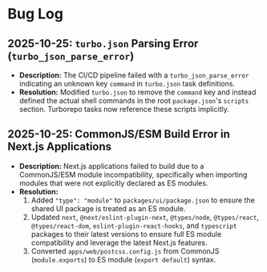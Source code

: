 # Bug Log

## 2025-10-25: `turbo.json` Parsing Error (`turbo_json_parse_error`)

- **Description:** The CI/CD pipeline failed with a `turbo_json_parse_error` indicating an unknown key `command` in `turbo.json` task definitions.
- **Resolution:** Modified `turbo.json` to remove the `command` key and instead defined the actual shell commands in the root `package.json`'s `scripts` section. Turborepo tasks now reference these scripts implicitly.

## 2025-10-25: CommonJS/ESM Build Error in Next.js Applications

- **Description:** Next.js applications failed to build due to a CommonJS/ESM module incompatibility, specifically when importing modules that were not explicitly declared as ES modules.
- **Resolution:**
  1.  Added `"type": "module"` to `packages/ui/package.json` to ensure the shared UI package is treated as an ES module.
  2.  Updated `next`, `@next/eslint-plugin-next`, `@types/node`, `@types/react`, `@types/react-dom`, `eslint-plugin-react-hooks`, and `typescript` packages to their latest versions to ensure full ES module compatibility and leverage the latest Next.js features.
  3.  Converted `apps/web/postcss.config.js` from CommonJS (`module.exports`) to ES module (`export default`) syntax.
